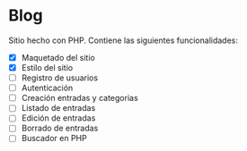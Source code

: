 # Blog
 Sitio hecho con PHP.
 Contiene las siguientes funcionalidades: 
 
 - [X] Maquetado del sitio
 - [X] Estilo del sitio
 - [ ] Registro de usuarios
 - [ ] Autenticación
 - [ ] Creación entradas y categorias
 - [ ] Listado de entradas
 - [ ] Edición de entradas
 - [ ] Borrado de entradas
 - [ ] Buscador en PHP
